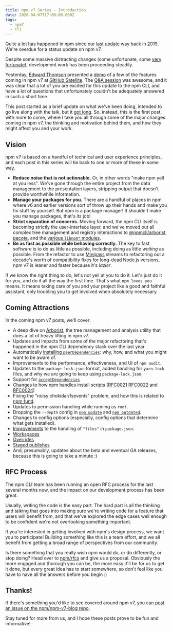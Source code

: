 ```yaml
---
title: npm v7 Series - Introduction
date: 2020-04-07T17:00:00.000Z
tags:
  - npm7
  - cli
---
```


Quite a lot has happened in npm since our [last
update](https://blog.npmjs.org/post/188841555980/updates-to-community-docs-more)
way back in 2019.  We're overdue for a status update on npm v7.

Despite some massive distracting changes (some unfortunate, some [very
fortunate](https://blog.npmjs.org/post/612764866888007680/next-phase-montage)),
development work has been proceeding steadily.

Yesterday, [Edward Thomson](https://github.com/ethomson) presented a
[demo](https://www.youtube.com/watch?v=468tirG434E) of a few of the
features coming in npm v7 at [GitHub
Satellite](https://githubsatellite.com/).  The [Q&A
session](https://github.com/githubevents/satellite2020/discussions/16) was
awesome, and it was clear that a lot of you are excited for this update to
the npm CLI, and have a lot of questions that unfortunately couldn't be
adequately answered in such a short time.

This post started as a brief update on what we've been doing, intended to
go live along with the talk, but it [got
long](https://twitter.com/izs/status/1257878271133278208).  So, instead,
this is the first post, with more to come, where I take you all through
some of the major changes coming in npm v7, the thinking and motivation
behind them, and how they might affect you and your work.

## Vision

npm v7 is based on a handful of technical and user experience principles,
and each post in this series will tie back to one or more of these in some
way.

- **Reduce noise that is not actionable.**  Or, in other words "make npm
  yell at you less".  We've gone through the entire project from the data
  management to the presentation layers, stripping output that doesn't
  provide worthwhile information.
- **Manage your packages for you.**  There are a handful of places in npm
  where v6 and earlier versions sort of throw up their hands and make you
  fix stuff by yourself.  But npm is a package manager!  It shouldn't make
  _you_ manage packages, that's _its_ job!
- **Strict separation of concerns.**  Moving forward, the npm CLI itself is
  becoming strictly the user-interface layer, and we've moved out all
  complex tree management and registry interactions to
  [@npmcli/arborist](http://npm.im/@npmcli/arborist),
  [pacote](http://npm.im/pacote), and the [various `libnpm*`
  modules](https://www.npmjs.com/search?q=libnpm).
- **Be as fast as possible while behaving correctly.**  The key to fast
  software is to do as little as possible, including doing as little
  _waiting_ as possible.  From the refactor to use
  [Minipass](http://npm.im/minipass) streams to refactoring out a decade's
  worth of compatibility fixes for long-dead Node.js versions, npm v7 is
  leaner and faster because it's _lazier_.

If we know the right thing to do, let's not yell at you to do it.  Let's
just do it for you, and do it all the way the first time.  That's what `npm
loves you` means.  It means taking care of you and your project like a good
and faithful assistant, only troubling you to get involved when absolutely
necessary.

## Coming Attractions

In the coming npm v7 posts, we'll cover:

- A deep dive on [Arborist](http://npm.im/@npmcli/arborist), the tree
  management and analysis utility that does a lot of heavy lifting in npm
  v7.
- Updates and impacts from some of the major refactoring that's happened in
  the npm CLI dependency stack over the last year.
- Automatically [installing
  `peerDependencies`](https://github.com/npm/rfcs/blob/latest/accepted/0025-install-peer-deps.md):
  why, how, and what you might want to be aware of.
- Improvements to the performance, effectiveness, and UI of `npm audit`.
- Updates to the `package-lock.json` format, added handling for `yarn.lock`
  files, and why we are going to keep using `package-lock.json`.
- Support for
  [`acceptDependencies`](https://github.com/npm/rfcs/blob/latest/accepted/0023-acceptDependencies.md)
- Changes to how npm handles install scripts
  ([RFC0021](https://github.com/npm/rfcs/blob/latest/accepted/0021-reduce-lifecycle-script-environment.md)
  [RFC0022](https://github.com/npm/rfcs/blob/latest/accepted/0022-quieter-install-scripts.md)
  and
  [RFC0024](https://github.com/npm/rfcs/blob/latest/accepted/0024-npm-run-traverse-directory-tree.md))
- Fixing the "noisy chokidar/fsevents" problem, and how this is related to
  [npm
  fund](https://github.com/npm/rfcs/blob/latest/accepted/0017-add-funding-support.md).
- Updates to permission handling while running as `root`.
- Dropping the `--depth` config in [`npm
  update`](https://github.com/npm/rfcs/blob/latest/accepted/0019-remove-update-depth-option.md)
  and [`npm outdated`](https://github.com/npm/rfcs/pull/133).
- Changes to config options (especially, config options that determine what
  gets installed).
- [Improvements](https://github.com/npm/npm-packlist#interaction-between-packagejson-and-npmignore-rules)
  to the handling of `"files"` in `package.json`.
- [Workspaces](https://github.com/npm/rfcs/blob/latest/accepted/0026-workspaces.md)
- [Overrides](https://github.com/npm/rfcs/pull/129)
- [Staged publishes](https://github.com/npm/rfcs/pull/92)
- And, presumably, updates about the beta and eventual GA releases, because
  this is going to take a minute :)

## RFC Process

The npm CLI team has been running an open RFC process for the last several
months now, and the impact on our development process has been great.

Usually, writing the code is the easy part.  The hard part is all the
thinking and talking that goes into making sure we're writing code for a
feature that users will benefit from, and that we've explored the edge
cases well enough to be confident we're not overlooking something
important.

If you're interested in getting involved with npm's design process, we want
you to participate!  Building something like this is a team effort, and we
all benefit from getting a broad range of perspectives from our community.

Is there something that you really wish npm would do, or do differently, or
stop doing?  Head over to [npm/rfcs](https://github.com/npm/rfcs) and give
us a proposal.  Obviously the more engaged and thorough you can be, the
more easy it'll be for us to get it done, but every great idea has to start
somewhere, so don't feel like you have to have all the answers before you
begin :)

## Thanks!

If there's something you'd like to see covered around npm v7, you can [post
an issue on the npm/npm-v7-blog
repo](https://github.com/npm/npm-v7-blog/issues).

Stay tuned for more from us, and I hope these posts prove to be fun and
informative!
